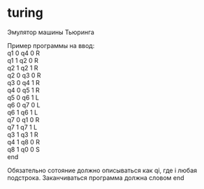 # turing

Эмулятор машины Тьюринга

Пример программы на ввод:<br />
q1 0 q4 0 R <br />
q1 1 q2 0 R <br />
q2 1 q2 1 R <br />
q2 0 q3 0 R <br />
q3 0 q4 1 R <br />
q4 0 q5 1 R <br />
q5 0 q6 1 L <br />
q6 0 q7 0 L <br />
q6 1 q6 1 L <br />
q7 0 q1 0 R <br />
q7 1 q7 1 L <br />
q3 1 q3 1 R <br />
q4 1 q8 0 R <br />
q8 1 q0 0 S <br />
end <br />

Обязательно сотояние должно описываться как qi, где i любая подстрока. Заканчиваться программа должна словом end

